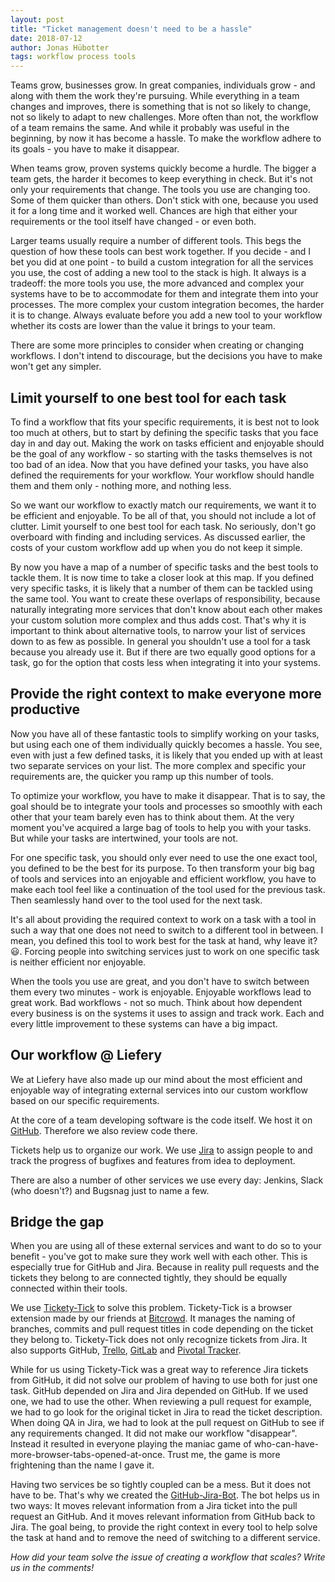 ```yaml
---
layout: post
title: "Ticket management doesn't need to be a hassle"
date: 2018-07-12
author: Jonas Hübotter
tags: workflow process tools
---
```


Teams grow, businesses grow. In great companies, individuals grow - and along
with them the work they're pursuing. While everything in a team changes and
improves, there is something that is not so likely to change, not so likely to
adapt to new challenges. More often than not, the workflow of a team remains
the same. And while it probably was useful in the beginning, by now it has
become a hassle. To make the workflow adhere to its goals - you have to make it
disappear.

When teams grow, proven systems quickly become a hurdle. The bigger a team
gets, the harder it becomes to keep everything in check. But it's not only your
requirements that change. The tools you use are changing too. Some of them
quicker than others. Don't stick with one, because you used it for a long time
and it worked well. Chances are high that either your requirements or the tool
itself have changed - or even both.

Larger teams usually require a number of different tools. This begs the
question of how these tools can best work together. If you decide - and I bet
you did at one point - to build a custom integration for all the services you
use, the cost of adding a new tool to the stack is high. It always is a
tradeoff: the more tools you use, the more advanced and complex your systems
have to be to accommodate for them and integrate them into your processes. The
more complex your custom integration becomes, the harder it is to change.
Always evaluate before you add a new tool to your workflow whether its costs
are lower than the value it brings to your team.

There are some more principles to consider when creating or changing workflows.
I don't intend to discourage, but the decisions you have to make won't get any
simpler.

## Limit yourself to one best tool for each task

To find a workflow that fits your specific requirements, it is best not to look
too much at others, but to start by defining the specific tasks that you face
day in and day out. Making the work on tasks efficient and enjoyable should be
the goal of any workflow - so starting with the tasks themselves is not too bad
of an idea. Now that you have defined your tasks, you have also defined the
requirements for your workflow. Your workflow should handle them and them
only - nothing more, and nothing less.

So we want our workflow to exactly match our requirements, we want it to be
efficient and enjoyable. To be all of that, you should not include a lot of
clutter. Limit yourself to one best tool for each task. No seriously, don't go
overboard with finding and including services. As discussed earlier, the costs
of your custom workflow add up when you do not keep it simple.

By now you have a map of a number of specific tasks and the best tools to
tackle them. It is now time to take a closer look at this map. If you defined
very specific tasks, it is likely that a number of them can be tackled using
the same tool. You want to create these overlaps of responsibility, because
naturally integrating more services that don't know about each other makes your
custom solution more complex and thus adds cost. That's why it is important to
think about alternative tools, to narrow your list of services down to as few
as possible. In general you shouldn't use a tool for a task because you already
use it. But if there are two equally good options for a task, go for the option
that costs less when integrating it into your systems.

## Provide the right context to make everyone more productive

Now you have all of these fantastic tools to simplify working on your tasks,
but using each one of them individually quickly becomes a hassle. You see, even
with just a few defined tasks, it is likely that you ended up with at least two
separate services on your list. The more complex and specific your requirements
are, the quicker you ramp up this number of tools.

To optimize your workflow, you have to make it disappear. That is to say, the
goal should be to integrate your tools and processes so smoothly with each
other that your team barely even has to think about them. At the very moment
you've acquired a large bag of tools to help you with your tasks. But while
your tasks are intertwined, your tools are not.

For one specific task, you should only ever need to use the one exact tool, you
defined to be the best for its purpose. To then transform your big bag of tools
and services into an enjoyable and efficient workflow, you have to make each
tool feel like a continuation of the tool used for the previous task. Then
seamlessly hand over to the tool used for the next task.

It's all about providing the required context to work on a task with a tool in
such a way that one does not need to switch to a different tool in between.
I mean, you defined this tool to work best for the task at hand, why leave it?
:smiley:. Forcing people into switching services just to work on one specific
task is neither efficient nor enjoyable.

When the tools you use are great, and you don't have to switch between them
every two minutes - work is enjoyable. Enjoyable workflows lead to great work.
Bad workflows - not so much. Think about how dependent every business is on the
systems it uses to assign and track work. Each and every little improvement to
these systems can have a big impact.

## Our workflow @ Liefery

We at Liefery have also made up our mind about the most efficient and enjoyable
way of integrating external services into our custom workflow based on our
specific requirements.

At the core of a team developing software is the code itself. We host it on
[GitHub](https://github.com/). Therefore we also review code there.

Tickets help us to organize our work. We use
[Jira](https://www.atlassian.com/software/jira) to assign people to and track
the progress of bugfixes and features from idea to deployment.

There are also a number of other services we use every day: Jenkins, Slack
(who doesn't?) and Bugsnag just to name a few.

## Bridge the gap

When you are using all of these external services and want to do so to your
benefit - you've got to make sure they work well with each other. This is
especially true for GitHub and Jira. Because in reality pull requests and the
tickets they belong to are connected tightly, they should be equally connected
within their tools.

We use [Tickety-Tick](https://github.com/bitcrowd/tickety-tick) to solve this problem.
Tickety-Tick is a browser extension made by our friends at
[Bitcrowd](https://bitcrowd.net/). It manages the naming of branches, commits
and pull request titles in code depending on the ticket they belong to.
Tickety-Tick does not only recognize tickets from Jira. It also supports
GitHub, [Trello](https://trello.com/), [GitLab](https://about.gitlab.com/) and
[Pivotal Tracker](https://www.pivotaltracker.com/).

While for us using Tickety-Tick was a great way to reference Jira tickets from
GitHub, it did not solve our problem of having to use both for just one task.
GitHub depended on Jira and Jira depended on GitHub. If we used one, we had to
use the other. When reviewing a pull request for example, we had to go look for
the original ticket in Jira to read the ticket description. When doing QA in
Jira, we had to look at the pull request on GitHub to see if any requirements
changed. It did not make our workflow "disappear". Instead it resulted in
everyone playing the maniac game of
who-can-have-more-browser-tabs-opened-at-once. Trust me, the game is more
frightening than the name I gave it.

Having two services be so tightly coupled can be a mess. But it does not have
to be. That's why we created the
[GitHub-Jira-Bot](https://github.com/liefery/github-jira-bot). The bot helps us
in two ways: It moves relevant information from a Jira ticket into the pull
request an GitHub. And it moves relevant information from GitHub back to Jira.
The goal being, to provide the right context in every tool to help solve the
task at hand and to remove the need of switching to a different service.


_How did your team solve the issue of creating a workflow that scales? Write us
in the comments!_
